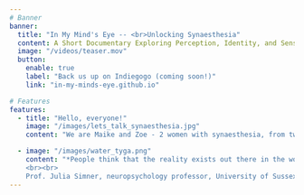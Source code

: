 ```yaml
---
# Banner
banner:
  title: "In My Mind's Eye -- <br>Unlocking Synaesthesia"
  content: A Short Documentary Exploring Perception, Identity, and Sensory Diversity
  image: "/videos/teaser.mov"
  button:
    enable: true
    label: "Back us up on Indiegogo (coming soon!)"
    link: "in-my-minds-eye.github.io"

# Features
features:
  - title: "Hello, everyone!"
    image: "/images/lets_talk_synaesthesia.jpg"
    content: "We are Maike and Zoe - 2 women with synaesthesia, from two corners of the world, on one journey. We’re very excited to be part of this short, intimate documentary that plunges into our vulnerabilities of having a fascinating, rarely spoken about neurodivergent trait. We invite you to be part of our journey in spreading awareness about synaesthesia, fostering community, and building a more understanding and empathetic world."

  - image: "/images/water_tyga.png"
    content: "*People think that the reality exists out there in the world. And it really doesn't. Reality exists in our own brains. It's a construct that we make for all kinds of information, and it is certainly an individual construct.*
    <br><br>
    Prof. Julia Simner, neuropsychology professor, University of Sussex"
---
```

